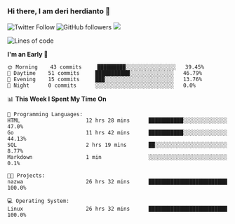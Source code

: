 ### Hi there, I am deri herdianto 👋
![Twitter Follow](https://img.shields.io/twitter/follow/deikatsuo?label=Follow)
![GitHub followers](https://img.shields.io/github/followers/deikatsuo?label=Follow&style=social)
![](https://visitor-badge.glitch.me/badge?page_id=deikatsuo.deikatsuo)

<!--
**deikatsuo/deikatsuo** is a ✨ _special_ ✨ repository because its `README.md` (this file) appears on your GitHub profile.

Here are some ideas to get you started:

- 🔭 I’m currently working on ...
- 🌱 I’m currently learning ...
- 👯 I’m looking to collaborate on ...
- 🤔 I’m looking for help with ...
- 💬 Ask me about ...
- 📫 How to reach me: ...
- 😄 Pronouns: ...
- ⚡ Fun fact: ...
-->

<!--START_SECTION:waka-->
![Lines of code](https://img.shields.io/badge/From%20Hello%20World%20I%27ve%20Written-16623%20lines%20of%20code-blue)

**I'm an Early 🐤** 

```text
🌞 Morning    43 commits     █████████░░░░░░░░░░░░░░░░   39.45% 
🌆 Daytime    51 commits     ███████████░░░░░░░░░░░░░░   46.79% 
🌃 Evening    15 commits     ███░░░░░░░░░░░░░░░░░░░░░░   13.76% 
🌙 Night      0 commits      ░░░░░░░░░░░░░░░░░░░░░░░░░   0.0%

```


📊 **This Week I Spent My Time On** 

```text
💬 Programming Languages: 
HTML                     12 hrs 28 mins      ███████████░░░░░░░░░░░░░░   47.0% 
Go                       11 hrs 42 mins      ███████████░░░░░░░░░░░░░░   44.13% 
SQL                      2 hrs 19 mins       ██░░░░░░░░░░░░░░░░░░░░░░░   8.77% 
Markdown                 1 min               ░░░░░░░░░░░░░░░░░░░░░░░░░   0.1%

🐱‍💻 Projects: 
nazwa                    26 hrs 32 mins      █████████████████████████   100.0%

💻 Operating System: 
Linux                    26 hrs 32 mins      █████████████████████████   100.0%

```


<!--END_SECTION:waka-->

